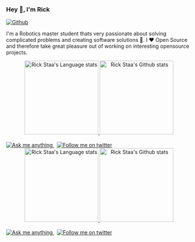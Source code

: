 ### Hey 👋, I'm Rick

[![Github](https://img.shields.io/github/followers/rickstaa?label=Follow&style=social)](https://github.com/rickstaa)

I'm a Robotics master student thats very passionate about solving complicated problems and creating software solutions :robot:. I :heart: Open Source and therefore take great pleasure out of working on interesting opensource projects.

<!-- Light Mode -->
<div align="center"> 
<a href="https://github.com/rickstaa#gh-light-mode-only">
  <img height=200 src="https://github-readme-stats-git-master-rstaa-rickstaa.vercel.app/api/top-langs/?username=rickstaa&layout=compact&langs_count=10&hide_border=1&role=OWNER,COLLABORATOR#gh-light-mode-only" alt="Rick Staa's Language stats" />
</a>
<a href="https://github.com/rickstaa#gh-light-mode-only">
  <img height=200 src="https://github-readme-stats-git-master-rstaa-rickstaa.vercel.app/api?username=rickstaa&show_icons=true&count_private=true&line_height=28&hide_border=1&include_all_commits=true&card_width=450&role=OWNER,COLLABORATOR&exclude_repo=github-readme-stats#gh-light-mode-only" alt="Rick Staa's Github stats" />
</a>
</div>

<br>

<div>
<a href="https://discord.gg/HXmCeSH8jr#gh-light-mode-only">
<img src="https://img.shields.io/discord/700321498023329813?style=for-the-badge&logo=discord&labelColor=000&color=3572A5#gh-light-mode-only" alt="Ask me anything">
</a>
&nbsp;
<a href="https://twitter.com/intent/follow?screen_name=rick_staa#gh-light-mode-only">
<img src="https://img.shields.io/twitter/follow/rick_staa?style=for-the-badge&logo=twitter&labelColor=000&color=3572A5#gh-light-mode-only" alt="Follow me on twitter" >
</a>
</div>

<!-- Dark Mode -->
<div align="center"> 
<a href="https://github.com/rickstaa#gh-dark-mode-only">
  <img height=200 src="https://github-readme-stats-git-master-rstaa-rickstaa.vercel.app/api/top-langs/?username=rickstaa&layout=compact&langs_count=10&hide_border=1&role=OWNER,COLLABORATOR&theme=dark#gh-dark-mode-only" alt="Rick Staa's Language stats" />
</a>
<a href="https://github.com/rickstaa#gh-dark-mode-only">
  <img height=200 src="https://github-readme-stats-git-master-rstaa-rickstaa.vercel.app/api?username=rickstaa&show_icons=true&count_private=true&line_height=28&hide_border=1&include_all_commits=true&card_width=450&role=OWNER,COLLABORATOR&exclude_repo=github-readme-stats&theme=dark#gh-dark-mode-only" alt="Rick Staa's Github stats" />
</a>
</div>

<br>

<div>
<a href="https://discord.gg/HXmCeSH8jr#gh-dark-mode-only">
<img src="https://img.shields.io/discord/700321498023329813?style=for-the-badge&logo=discord&labelColor=000&color=FFF#gh-dark-mode-only" alt="Ask me anything">
</a>
&nbsp;
<a href="https://twitter.com/intent/follow?screen_name=rick_staa#gh-dark-mode-only">
<img src="https://img.shields.io/twitter/follow/rick_staa?style=for-the-badge&logo=twitter&labelColor=000&color=FFF#gh-dark-mode-only" alt="Follow me on twitter" >
</a>
</div>
